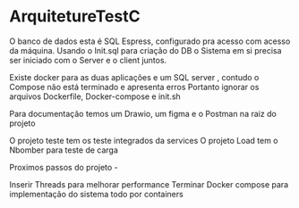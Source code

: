 # ArquitetureTestC

O banco de dados esta é SQL Espress, configurado pra acesso com acesso da máquina. Usando o Init.sql para criação do DB 
o Sistema em si precisa ser iniciado com o Server e o client juntos. 

Existe docker para as duas aplicações e um SQL server , contudo o Compose não está terminado e apresenta erros 
Portanto ignorar os arquivos Dockerfile, Docker-compose e init.sh

Para documentação temos um Drawio, um figma e o Postman na raiz do projeto 

O projeto teste tem os teste integrados da services
O projeto Load tem o Nbomber para teste de carga 

Proximos passos do projeto -

Inserir Threads para melhorar performance
Terminar Docker compose para implementação do sistema todo por containers
 

